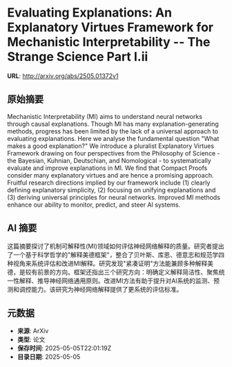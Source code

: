 # Evaluating Explanations: An Explanatory Virtues Framework for Mechanistic Interpretability -- The Strange Science Part I.ii

**URL**: http://arxiv.org/abs/2505.01372v1

## 原始摘要

Mechanistic Interpretability (MI) aims to understand neural networks through
causal explanations. Though MI has many explanation-generating methods,
progress has been limited by the lack of a universal approach to evaluating
explanations. Here we analyse the fundamental question "What makes a good
explanation?" We introduce a pluralist Explanatory Virtues Framework drawing on
four perspectives from the Philosophy of Science - the Bayesian, Kuhnian,
Deutschian, and Nomological - to systematically evaluate and improve
explanations in MI. We find that Compact Proofs consider many explanatory
virtues and are hence a promising approach. Fruitful research directions
implied by our framework include (1) clearly defining explanatory simplicity,
(2) focusing on unifying explanations and (3) deriving universal principles for
neural networks. Improved MI methods enhance our ability to monitor, predict,
and steer AI systems.


## AI 摘要

这篇摘要探讨了机制可解释性(MI)领域如何评估神经网络解释的质量。研究者提出了一个基于科学哲学的"解释美德框架"，整合了贝叶斯、库恩、德意志和规范学四种视角来系统评估和改进MI解释。研究发现"紧凑证明"方法能兼顾多种解释美德，是较有前景的方向。框架还指出三个研究方向：明确定义解释简洁性、聚焦统一性解释、推导神经网络通用原则。改进MI方法有助于提升对AI系统的监测、预测和调控能力。该研究为神经网络解释提供了更系统的评估标准。

## 元数据

- **来源**: ArXiv
- **类型**: 论文
- **保存时间**: 2025-05-05T22:01:19Z
- **目录日期**: 2025-05-05
